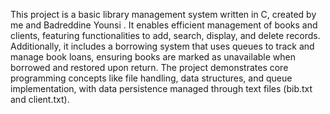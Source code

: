 This project is a basic library management system written in C, created by me and Badreddine Younsi . It enables efficient management of books and clients, featuring functionalities to add, search, display, and delete records. Additionally, it includes a borrowing system that uses queues to track and manage book loans, ensuring books are marked as unavailable when borrowed and restored upon return. The project demonstrates core programming concepts like file handling, data structures, and queue implementation, with data persistence managed through text files (bib.txt and client.txt). 
